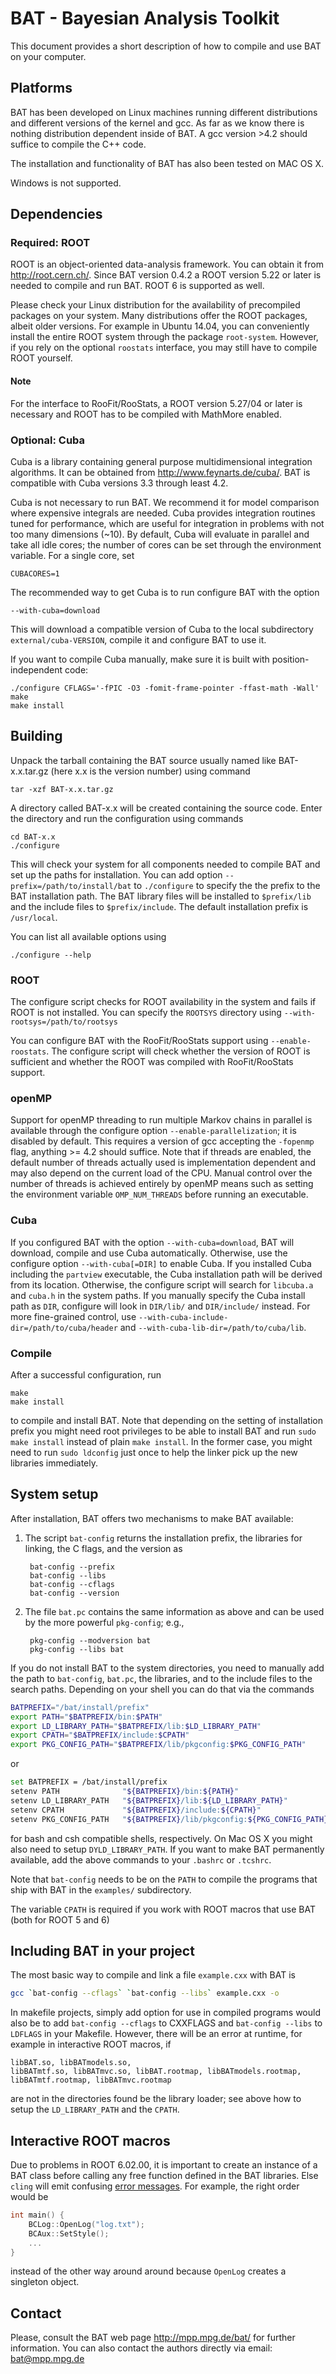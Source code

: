 BAT - Bayesian Analysis Toolkit
===============================

This document provides a short description of how to compile and use
BAT on your computer.

Platforms
----------

BAT has been developed on Linux machines running different
distributions and different versions of the kernel and gcc. As far as
we know there is nothing distribution dependent inside of BAT. A gcc
version >4.2 should suffice to compile the C++ code.

The installation and functionality of BAT has also been tested on MAC OS X.

Windows is not supported.

Dependencies
-------------

### Required: ROOT

ROOT is an object-oriented data-analysis framework. You can obtain it
from http://root.cern.ch/. Since BAT version 0.4.2 a ROOT version 5.22
or later is needed to compile and run BAT. ROOT 6 is supported as
well.

Please check your Linux distribution for the availability of
precompiled packages on your system. Many distributions offer the ROOT
packages, albeit older versions. For example in Ubuntu 14.04, you can
conveniently install the entire ROOT system through the package
`root-system`. However, if you rely on the optional `roostats`
interface, you may still have to compile ROOT yourself.

#### Note

For the interface to RooFit/RooStats, a ROOT version
5.27/04 or later is necessary and ROOT has to be compiled with
MathMore enabled.

### Optional: Cuba

Cuba is a library containing general purpose multidimensional
integration algorithms. It can be obtained from
http://www.feynarts.de/cuba/. BAT is compatible with Cuba versions 3.3
through least 4.2.

Cuba is not necessary to run BAT. We recommend it for model comparison
where expensive integrals are needed. Cuba provides integration
routines tuned for performance, which are useful for integration in
problems with not too many dimensions (~10). By default, Cuba will
evaluate in parallel and take all idle cores; the number of cores can
be set through the environment variable. For a single core, set

    CUBACORES=1

The recommended way to get Cuba is to run configure BAT with the option

    --with-cuba=download

This will download a compatible version of Cuba to the local subdirectory
`external/cuba-VERSION`, compile it and configure BAT to use it.

If you want to compile Cuba manually, make sure it is built with
position-independent code:

    ./configure CFLAGS='-fPIC -O3 -fomit-frame-pointer -ffast-math -Wall'
    make
    make install

Building
----------------------

Unpack the tarball containing the BAT source usually named like
BAT-x.x.tar.gz (here x.x is the version number) using command

    tar -xzf BAT-x.x.tar.gz

A directory called BAT-x.x will be created containing the source code.
Enter the directory and run the configuration using commands

    cd BAT-x.x
    ./configure

This will check your system for all components needed to compile BAT
and set up the paths for installation. You can add option
`--prefix=/path/to/install/bat` to `./configure` to specify the the
prefix to the BAT installation path. The BAT library files will be
installed to `$prefix/lib` and the include files to
`$prefix/include`. The default installation prefix is `/usr/local`.

You can list all available options using

    ./configure --help

### ROOT

The configure script checks for ROOT availability in the system and
fails if ROOT is not installed. You can specify the `ROOTSYS` directory
using `--with-rootsys=/path/to/rootsys`

You can configure BAT with the RooFit/RooStats support using
`--enable-roostats`. The configure script will check whether the version of
ROOT is sufficient and whether the ROOT was compiled with RooFit/RooStats
support.

### openMP

Support for openMP threading to run multiple Markov chains in parallel
is available through the configure option `--enable-parallelization`;
it is disabled by default. This requires a version of gcc accepting
the `-fopenmp` flag, anything >= 4.2 should suffice.  Note that if
threads are enabled, the default number of threads actually used is
implementation dependent and may also depend on the current load of
the CPU. Manual control over the number of threads is achieved
entirely by openMP means such as setting the environment variable
`OMP_NUM_THREADS` before running an executable.

### Cuba

If you configured BAT with the option `--with-cuba=download`, BAT
will download, compile and use Cuba automatically.
Otherwise, use the configure option `--with-cuba[=DIR]` to enable Cuba.
If you installed Cuba including the `partview` executable, the Cuba
installation path will be derived from its location. Otherwise, the
configure script will search for `libcuba.a` and `cuba.h` in the system
paths. If you manually specify the Cuba install path as `DIR`, configure
will look in `DIR/lib/` and `DIR/include/` instead.  For more
fine-grained control, use `--with-cuba-include-dir=/path/to/cuba/header`
and `--with-cuba-lib-dir=/path/to/cuba/lib`.

### Compile

After a successful configuration, run

    make
    make install

to compile and install BAT. Note that depending on the setting of
installation prefix you might need root privileges to be able to
install BAT and run `sudo make install` instead of plain `make
install`. In the former case, you might need to run `sudo ldconfig`
just once to help the linker pick up the new libraries immediately.

System setup
------------

After installation, BAT offers two mechanisms to make BAT available:

1. The script `bat-config` returns the installation prefix, the
   libraries for linking, the C flags, and the version as

        bat-config --prefix
        bat-config --libs
        bat-config --cflags
        bat-config --version

2. The file `bat.pc` contains the same information as above and can be
   used by the more powerful `pkg-config`; e.g.,

        pkg-config --modversion bat
        pkg-config --libs bat

If you do not install BAT to the system directories, you need to
manually add the path to `bat-config`, `bat.pc`, the libraries, and to
the include files to the search paths. Depending on your shell you can
do that via the commands

```bash
BATPREFIX="/bat/install/prefix"
export PATH="$BATPREFIX/bin:$PATH"
export LD_LIBRARY_PATH="$BATPREFIX/lib:$LD_LIBRARY_PATH"
export CPATH="$BATPREFIX/include:$CPATH"
export PKG_CONFIG_PATH="$BATPREFIX/lib/pkgconfig:$PKG_CONFIG_PATH"
```

or

```bash
set BATPREFIX = /bat/install/prefix
setenv PATH              "${BATPREFIX}/bin:${PATH}"
setenv LD_LIBRARY_PATH   "${BATPREFIX}/lib:${LD_LIBRARY_PATH}"
setenv CPATH             "${BATPREFIX}/include:${CPATH}"
setenv PKG_CONFIG_PATH   "${BATPREFIX}/lib/pkgconfig:${PKG_CONFIG_PATH}"
```

for bash and csh compatible shells, respectively. On Mac OS X you
might also need to setup `DYLD_LIBRARY_PATH`. If you want to make BAT
permanently available, add the above commands to your `.bashrc` or
`.tcshrc`.

Note that `bat-config` needs to be on the `PATH` to compile the
programs that ship with BAT in the `examples/` subdirectory.

The variable `CPATH` is required if you work with ROOT macros
that use BAT (both for ROOT 5 and 6)

Including BAT in your project
-----------------------------

The most basic way to compile and link a file `example.cxx` with BAT is

```bash
gcc `bat-config --cflags` `bat-config --libs` example.cxx -o
```

In makefile projects, simply add option for use in compiled programs
would also be to add `bat-config --cflags` to CXXFLAGS and `bat-config
--libs` to `LDFLAGS` in your Makefile. However, there will be an error
at runtime, for example in interactive ROOT macros, if

    libBAT.so, libBATmodels.so,
    libBATmtf.so, libBATmvc.so, libBAT.rootmap, libBATmodels.rootmap,
    libBATmtf.rootmap, libBATmvc.rootmap

are not in the directories found be the library loader; see above how
to setup the `LD_LIBRARY_PATH` and the `CPATH`.

Interactive ROOT macros
-----------------------

Due to problems in ROOT 6.02.00, it is important to create an instance
of a BAT class before calling any free function defined in the BAT
libraries. Else `cling` will emit confusing
[error messages](https://github.com/bat/bat/issues/5). For example,
the right order would be

```cpp
int main() {
    BCLog::OpenLog("log.txt");
    BCAux::SetStyle();
    ...
}
```

instead of the other way around around because `OpenLog` creates a singleton object.

Contact
-------

Please, consult the BAT web page http://mpp.mpg.de/bat/ for further
information. You can also contact the authors directly via email:
bat@mpp.mpg.de
